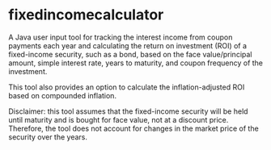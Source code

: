 # fixedincomecalculator

A Java user input tool for tracking the interest income from coupon payments each year and calculating the return on investment (ROI) of a fixed-income security, such as a bond, based on the face value/principal amount, simple interest rate, years to maturity, and coupon frequency of the investment. 

This tool also provides an option to calculate the inflation-adjusted ROI based on compounded inflation.

Disclaimer: this tool assumes that the fixed-income security will be held until maturity and is bought for face value, not at a discount price. Therefore, the tool does not account for changes in the market price of the security over the years.
